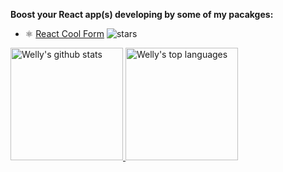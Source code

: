**Boost your React app(s) developing by some of my pacakges:**

- ⚛️ [React Cool Form](https://www.npmjs.com/package/react-cool-form) ![stars](https://img.shields.io/packagist/stars/wellyshen/react-cool-form?style=social)

<a href="https://www.linkedin.com/in/welly-shen-8b43287a">
  <img height="180rem" src="https://github-readme-stats.vercel.app/api?username=wellyshen&show_icons=true&theme=react" alt="Welly's github stats" />
  <img height="180rem" src="https://github-readme-stats.vercel.app/api/top-langs/?username=wellyshen&layout=compact&theme=react" alt="Welly's top languages" />
</a>

